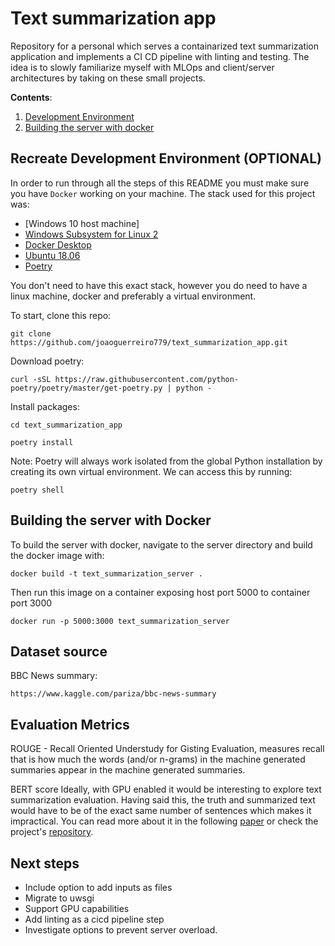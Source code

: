 # Text summarization app
Repository for a personal which serves a containarized text summarization application and implements a CI CD pipeline with linting and testing. The idea is to slowly familiarize myself with MLOps and client/server architectures by taking on these small projects.

**Contents**:
1. [Development Environment](#development-environment)
2. [Building the server with docker](#building-the-server-with-docker)

## **Recreate Development Environment (OPTIONAL)**

In order to run through all the steps of this README you must make sure you have `Docker` working on your machine. 
The stack used for this project was:
 - [Windows 10 host machine]
 - [Windows Subsystem for Linux 2](https://docs.microsoft.com/en-us/windows/wsl/install)
 - [Docker Desktop](https://www.docker.com/products/docker-desktop)
 - [Ubuntu 18.06](https://www.microsoft.com/store/productId/9N9TNGVNDL3Q)
 - [Poetry](https://python-poetry.org/)


You don't need to have this exact stack, however you do need to have a linux machine, docker and preferably a virtual environment.

To start, clone this repo:

`git clone https://github.com/joaoguerreiro779/text_summarization_app.git`

Download poetry:

`curl -sSL https://raw.githubusercontent.com/python-poetry/poetry/master/get-poetry.py | python -`

Install packages:

`cd text_summarization_app`

`poetry install`

Note: Poetry will always work isolated from the global Python installation by creating its own virtual environment. We can access this by running:

`poetry shell`

## **Building the server with Docker**

To build the server with docker, navigate to the server directory and build the docker image with:

`docker build -t text_summarization_server .`

Then run this image on a container exposing host port 5000 to container port 3000

`docker run -p 5000:3000 text_summarization_server`

## **Dataset source**

BBC News summary:

`https://www.kaggle.com/pariza/bbc-news-summary`

## **Evaluation Metrics**

ROUGE - Recall Oriented Understudy for Gisting Evaluation, measures recall that is how much the words (and/or n-grams) in the machine generated summaries appear in the machine generated summaries.

BERT score
Ideally, with GPU enabled it would be interesting to explore  text summarization evaluation. Having said this, the truth and summarized text would have to be of the exact same number of sentences which makes it impractical. You can read more about it in the following [paper](https://arxiv.org/pdf/1904.09675.pdf)
 or check the project's [repository](https://github.com/Tiiiger/bert_score).

## **Next steps**

- Include option to add inputs as files
- Migrate to uwsgi
- Support GPU capabilities
- Add linting as a cicd pipeline step
- Investigate options to prevent server overload.
